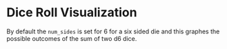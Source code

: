 # Dice Roll Visualization

By default the `num_sides` is set for 6 for a six sided die and this graphes the possible outcomes of the sum of two d6 dice.
